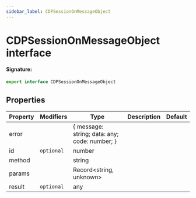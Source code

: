```yaml
---
sidebar_label: CDPSessionOnMessageObject
---
```


# CDPSessionOnMessageObject interface

#### Signature:

```typescript
export interface CDPSessionOnMessageObject
```

## Properties

| Property | Modifiers             | Type                                          | Description | Default |
| -------- | --------------------- | --------------------------------------------- | ----------- | ------- |
| error    |                       | { message: string; data: any; code: number; } |             |         |
| id       | <code>optional</code> | number                                        |             |         |
| method   |                       | string                                        |             |         |
| params   |                       | Record&lt;string, unknown&gt;                 |             |         |
| result   | <code>optional</code> | any                                           |             |         |

